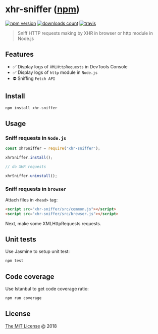 # xhr-sniffer ([npm](https://www.npmjs.com/package/xhr-sniffer))

[![npm version](https://badge.fury.io/js/xhr-sniffer.svg)](https://badge.fury.io/js/xhr-sniffer)
[![downloads count](https://img.shields.io/npm/dt/xhr-sniffer.svg)](https://www.npmjs.com/~piecioshka)
[![travis](https://img.shields.io/travis/piecioshka/xhr-sniffer.svg)](https://travis-ci.org/piecioshka/xhr-sniffer)

> Sniff HTTP requests making by XHR in browser or http module in Node.js

## Features

* :white_check_mark: Display logs of `XMLHttpRequests` in DevTools Console
* :white_check_mark: Display logs of `http` module in `Node.js`
* :no_entry: Sniffing `Fetch API`

## Install

```bash
npm install xhr-sniffer
```

## Usage

### Sniff requests in `Node.js`

```javascript
const xhrSniffer = require('xhr-sniffer');

xhrSniffer.install();

// do XHR requests

xhrSniffer.uninstall();
```

### Sniff requests in `browser`

Attach files in `<head>` tag:

```html
<script src="xhr-sniffer/src/common.js"></script>
<script src="xhr-sniffer/src/browser.js"></script>
```

Next, make some XMLHttpRequests requests.

## Unit tests

Use Jasmine to setup unit test:

```bash
npm test
```

## Code coverage

Use Istanbul to get code coverage ratio:

```bash
npm run coverage
```

## License

[The MIT License](http://piecioshka.mit-license.org) @ 2018
